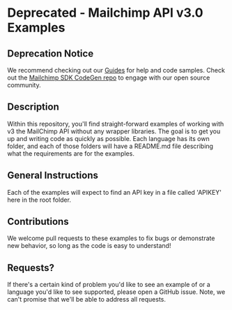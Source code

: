 # Deprecated - Mailchimp API v3.0 Examples

## Deprecation Notice
We recommend checking out our [Guides](https://mailchimp.com/developer/marketing/guides/quick-start/) for help and code samples.
Check out the [Mailchimp SDK CodeGen repo](https://github.com/mailchimp/mailchimp-client-lib-codegen) to engage with our open source community.

## Description

Within this repository, you'll find straight-forward examples of working with v3 the MailChimp API without any
wrapper libraries. The goal is to get you up and writing code as quickly as possible. Each language has its own 
folder, and each of those folders will have a README.md file describing what the requirements are for the examples.

## General Instructions

Each of the examples will expect to find an API key in a file called 'APIKEY' here in the root folder. 

## Contributions

We welcome pull requests to these examples to fix bugs or demonstrate new behavior, so long as the code is easy to understand!

## Requests?

If there's a certain kind of problem you'd like to see an example of or a language you'd like to 
see supported, please open a GitHub issue. Note, we can't promise that we'll be able to address all requests.
